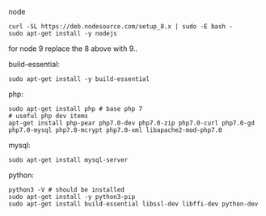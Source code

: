 node
```shell
curl -SL https://deb.nodesource.com/setup_8.x | sudo -E bash -
sudo apt-get install -y nodejs
```

for node 9 replace the 8 above with 9..

build-essential:
```shell
sudo apt-get install -y build-essential
```

php:
```shell
sudo apt-get install php # base php 7
# useful php dev items
apt-get install php-pear php7.0-dev php7.0-zip php7.0-curl php7.0-gd php7.0-mysql php7.0-mcrypt php7.0-xml libapache2-mod-php7.0
```

mysql:
```shell
sudo apt-get install mysql-server
```

python:
```
python3 -V # should be installed
sudo apt-get install -y python3-pip
sudo apt-get install build-essential libssl-dev libffi-dev python-dev
```

